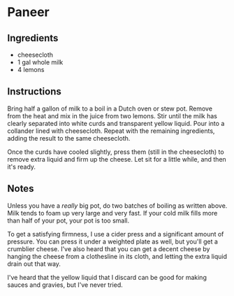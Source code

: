 # Paneer

## Ingredients

 - cheesecloth
 - 1 gal whole milk
 - 4 lemons


## Instructions

Bring half a gallon of milk to a boil  in a Dutch oven or stew pot.  Remove from
the heat and mix in the juice  from two lemons.  Stir until the milk has clearly
separated into white curds and transparent yellow liquid.  Pour into a collander
lined with cheesecloth. Repeat with the remaining ingredients, adding the result
to the same cheesecloth.

Once the curds  have cooled slightly,  press them  (still in the cheesecloth) to
remove extra liquid and firm up the cheese. Let sit for a little while, and then
it's ready.


## Notes

Unless you have a _really_ big pot,  do two batches of boiling as written above.
Milk tends to foam up  very large  and  very fast.  If your cold milk fills more
than half of your pot, your pot is too small.

To get  a satisfying firmness,  I use a cider press and a  significant amount of
pressure.   You can press it under  a weighted plate  as well,  but you'll get a
crumblier cheese.   I've also heard that you can  get a decent cheese by hanging
the cheese from a clothesline  in its cloth, and letting the extra  liquid drain
out that way.

I've heard that the  yellow liquid that I discard  can be good for making sauces
and gravies, but I've never tried.
